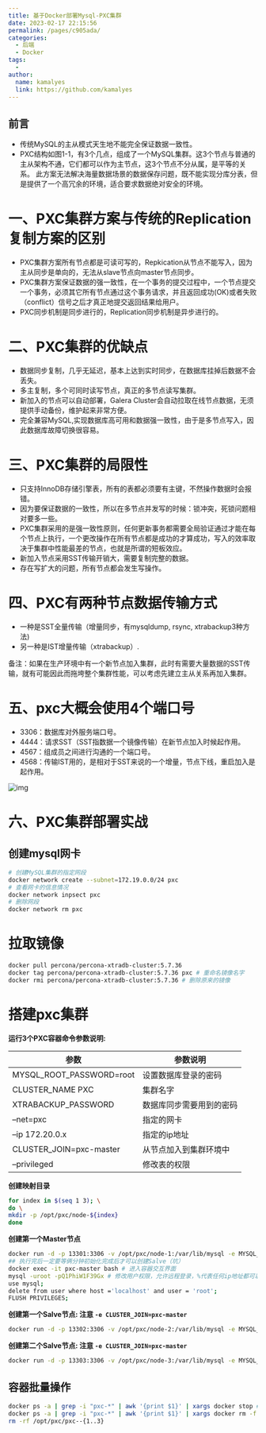 ```yaml
---
title: 基于Docker部署Mysql-PXC集群
date: 2023-02-17 22:15:56
permalink: /pages/c905ada/
categories:
  - 后端
  - Docker
tags:
  - 
author: 
  name: kamalyes
  link: https://github.com/kamalyes
---
```


**前言**
--------

- 传统MySQL的主从模式天生地不能完全保证数据一致性。
- PXC结构如图1-1，有3个几点，组成了一个MySQL集群。这3个节点与普通的主从架构不通，它们都可以作为主节点，这3个节点不分从属，是平等的关系。
此方案无法解决海量数据场景的数据保存问题，既不能实现分库分表，但是提供了一个高冗余的环境，适合要求数据绝对安全的环境。

一、PXC集群方案与传统的Replication复制方案的区别
===========

- PXC集群方案所有节点都是可读可写的，Repkication从节点不能写入，因为主从同步是单向的，无法从slave节点向master节点同步。
- PXC集群方案保证数据的强一致性，在一个事务的提交过程中，一个节点提交一个事务，必须其它所有节点通过这个事务请求，并且返回成功(OK)或者失败（conflict）信号之后才真正地提交返回结果给用户。
- PXC同步机制是同步进行的，Replication同步机制是异步进行的。

二、PXC集群的优缺点
===========

- 数据同步复制，几乎无延迟，基本上达到实时同步，在数据库挂掉后数据不会丢失。
- 多主复制，多个可同时读写节点，真正的多节点读写集群。
- 新加入的节点可以自动部署，Galera Cluster会自动拉取在线节点数据，无须提供手动备份，维护起来非常方便。
- 完全兼容MySQL,实现数据库高可用和数据强一致性，由于是多节点写入，因此数据库故障切换很容易。

三、PXC集群的局限性
===========

- 只支持InnoDB存储引擎表，所有的表都必须要有主键，不然操作数据时会报错。
- 因为要保证数据的一致性，所以在多节点并发写的时候：锁冲突，死锁问题相对要多一些。
- PXC集群采用的是强一致性原则，任何更新事务都需要全局验证通过才能在每个节点上执行，一个更改操作在所有节点都是成功的才算成功，写入的效率取决于集群中性能最差的节点，也就是所谓的短板效应。
- 新加入节点采用SST传输开销大，需要复制完整的数据。
- 存在写扩大的问题，所有节点都会发生写操作。

四、PXC有两种节点数据传输方式
===========

- 一种是SST全量传输（增量同步，有mysqldump, rsync, xtrabackup3种方法)
- 另一种是IST增量传输（xtrabackup）.

备注：如果在生产环境中有一个新节点加入集群，此时有需要大量数据的SST传输，就有可能因此而拖垮整个集群性能，可以考虑先建立主从关系再加入集群。

五、pxc大概会使用4个端口号
===========

- 3306：数据库对外服务端口号。
- 4444：请求SST（SST指数据一个镜像传输）在新节点加入时候起作用。
- 4567：组成员之间进行沟通的一个端口号。
- 4568：传输IST用的，是相对于SST来说的一个增量，节点下线，重启加入是起作用。

![img](https://www.yuyanqing.cn/oss/image-bed/snap/7794f0cb1f68681bb08d8d5ad12033a2.png)

六、PXC集群部署实战
===========

创建mysql网卡
----------

```bash
# 创建MySQL集群的指定网段
docker network create --subnet=172.19.0.0/24 pxc
# 查看网卡的信息情况
docker network inpsect pxc 
# 删除网段
docker network rm pxc
```

拉取镜像
========

```bash
docker pull percona/percona-xtradb-cluster:5.7.36
docker tag percona/percona-xtradb-cluster:5.7.36 pxc # 重命名镜像名字
docker rmi percona/percona-xtradb-cluster:5.7.36 # 删除原来的镜像
```

搭建pxc集群
=======

**运行3个PXC容器命令参数说明:**

| 参数 | 参数说明 |
| --- | --- |
| MYSQL_ROOT_PASSWORD=root | 设置数据库登录的密码 |
| CLUSTER_NAME PXC | 集群名字 |
| XTRABACKUP_PASSWORD | 数据库同步需要用到的密码 |
| –net=pxc| 指定的网卡 |
| –ip 172.20.0.x | 指定的ip地址 |
| CLUSTER_JOIN=pxc-master | 从节点加入到集群环境中 |
| –privileged | 修改表的权限 |

**创建映射目录**

```bash
for index in $(seq 1 3); \
do \
mkdir -p /opt/pxc/node-${index}
done
```

**创建第一个Master节点**

```bash
docker run -d -p 13301:3306 -v /opt/pxc/node-1:/var/lib/mysql -e MYSQL_ROOT_PASSWORD=Q1PhiW1F39Gx -e CLUSTER_NAME=PXC -e XTRABACKUP_PASSWORD=Q1PhiW1F39Gx --privileged --restart=always --name=pxc-master --net=pxc --ip 172.19.0.2 pxc
## 执行完后一定要等俩分钟初始化完成后才可以创建Salve（坑）
docker exec -it pxc-master bash # 进入容器交互界面
mysql -uroot -pQ1PhiW1F39Gx # 修改用户权限，允许远程登录，%代表任何ip地址都可以远程登录。
use mysql;
delete from user where host ='localhost' and user = 'root';
FLUSH PRIVILEGES;
```

**创建第一个Salve节点: 注意 `-e CLUSTER_JOIN=pxc-master`**

```bash
docker run -d -p 13302:3306 -v /opt/pxc/node-2:/var/lib/mysql -e MYSQL_ROOT_PASSWORD=Q1PhiW1F39Gx -e CLUSTER_NAME=PXC -e XTRABACKUP_PASSWORD=Q1PhiW1F39Gx -e CLUSTER_JOIN=pxc-master --privileged --restart=always --name=pxc-salve1 --net=pxc --ip 172.19.0.3 pxc
```

**创建第二个Salve节点: 注意 `-e CLUSTER_JOIN=pxc-master`**

```bash
docker run -d -p 13303:3306 -v /opt/pxc/node-3:/var/lib/mysql -e MYSQL_ROOT_PASSWORD=Q1PhiW1F39Gx -e CLUSTER_NAME=PXC -e XTRABACKUP_PASSWORD=Q1PhiW1F39Gx -e CLUSTER_JOIN=pxc-master --privileged --restart=always --name=pxc-salve2 --net=pxc --ip 172.19.0.4 pxc
```

容器批量操作
-----------

```bash
docker ps -a | grep -i "pxc-*" | awk '{print $1}' | xargs docker stop # 批量停止pxc
docker ps -a | grep -i "pxc-*" | awk '{print $1}' | xargs docker rm -f # 批量删除pxc容器
rm -rf /opt/pxc/pxc--{1..3}
```

